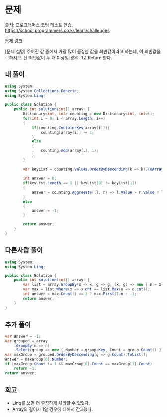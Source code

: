 # 문제
출처: 프로그래머스 코딩 테스트 연습, https://school.programmers.co.kr/learn/challenges

[문제 링크](https://school.programmers.co.kr/learn/courses/30/lessons/120812)


[문제 설명]
주어진 값 중에서 가장 많이 등장한 값을 최빈값이라고 하는데, 이 최빈값을 구하시오. 단 최빈값이 두 개 이상일 경우 -1로 Return 한다.

## 내 풀이
``` C#
using System;
using System.Collections.Generic;
using System.Linq;

public class Solution {
    public int solution(int[] array) {
        Dictionary<int, int> counting = new Dictionary<int, int>();
        for(int i = 0; i < array.Length; i++)
        {
            if(counting.ContainsKey(array[i])){
                counting[array[i]] += 1;
            }
            else
            {
                counting.Add(array[i], 1);
            }
        }
        
        var keyList = counting.Values.OrderByDescending(k => k).ToArray();
                
        int answer = 0;
        if(keyList.Length == 1 || keyList[0] != keyList[1])
        {
            answer = counting.Aggregate((l, r) => l.Value > r.Value ? l : r).Key;
        }
        else
        {
            answer = -1;
        }

        return answer;
    }
}
```

## 다른사람 풀이
``` C#
using System;
using System.Linq;

public class Solution {
    public int solution(int[] array) {
        var list = array.GroupBy(x => x, g => g, (x, g) => new { n = x, cnt = g.Count() });
        var max = list.Where(x => x.cnt == list.Max(o => o.cnt));
        int answer = max.Count() == 1 ? max.First().n : -1;
        return answer;
    }
}
```
## 추가 풀이
```c#
var answer = -1;
var grouped = array
    .GroupBy(n => n)
    .Select(group => new { Number = group.Key, Count = group.Count() });
var maxGroup = grouped.OrderByDescending(g => g.Count).ToList();
answer = maxGroup[0].Number;
if (maxGroup.Count != 1 && maxGroup[0].Count == maxGroup[1].Count)
    return -1;
return answer;
```

## 회고
- Linq를 쓰면 더 깔끔하게 처리할 수 있었다.
- Array의 길이가 1일 경우에 대해서 간과했다.
